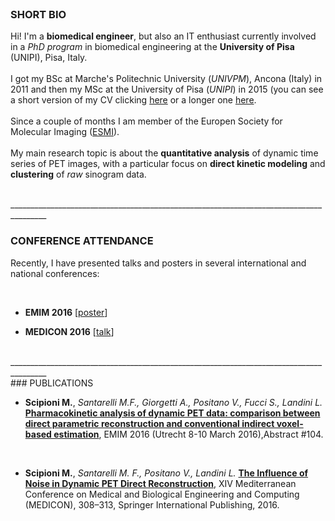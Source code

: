 <br/>

### SHORT BIO

Hi! I'm a **biomedical engineer**, but also an IT enthusiast currently involved in a *PhD program* in biomedical engineering at the **University of Pisa** (UNIPI), Pisa, Italy. 
<br/>
<br/>
I got my BSc at Marche's Politechnic University (*UNIVPM*), Ancona (Italy) in 2011 and then my MSc at the University of Pisa (*UNIPI*) in 2015 (you can see a short version of my CV clicking [here](../CV_eng_short.pdf) or a longer one [here](../CV_eng_long.pdf).
<br/>
<br/>
Since a couple of months I am member of the Europen Society for Molecular Imaging ([ESMI](http://www.e-smi.eu/)).
<br/>
<br/>
My main research topic is about the **quantitative analysis** of dynamic time series of PET images, with a particular focus on **direct kinetic modeling** and **clustering** of *raw* sinogram data.

<br/>
_______________________________________________________________________________________
<br/>

### CONFERENCE ATTENDANCE

Recently, I have presented talks and posters in several international and national conferences: 

<br/>

* **EMIM 2016** [[poster](https://www.researchgate.net/publication/299851553_Pharmacokinetic_analysis_of_dynamic_PET_data_comparison_between_direct_parametric_reconstruction_and_conventional_indirect_voxel-based_estimation)]

* **MEDICON 2016** [[talk](https://www.researchgate.net/publication/299843191_The_Influence_of_Noise_in_Dynamic_PET_Direct_Reconstruction)]

<br/>
_______________________________________________________________________________________
<br/>
### PUBLICATIONS

* **Scipioni M.**, *Santarelli M.F., Giorgetti A., Positano V., Fucci S., Landini L.* [**Pharmacokinetic analysis of dynamic PET data: comparison between direct parametric reconstruction and conventional indirect voxel-based estimation**](https://www.researchgate.net/publication/299851553_Pharmacokinetic_analysis_of_dynamic_PET_data_comparison_between_direct_parametric_reconstruction_and_conventional_indirect_voxel-based_estimation), EMIM 2016 (Utrecht 8-10 March 2016),Abstract #104.

<br/>

* **Scipioni M.**, *Santarelli M. F., Positano V., Landini L.* [**The Influence of Noise in Dynamic PET Direct Reconstruction**](https://www.researchgate.net/publication/299843191_The_Influence_of_Noise_in_Dynamic_PET_Direct_Reconstruction), XIV Mediterranean Conference on Medical and Biological Engineering and Computing (MEDICON), 308–313, Springer International Publishing, 2016.

<br/>
<br/>
<br/>
